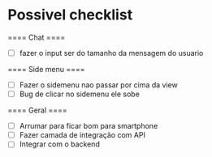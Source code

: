 # Possivel checklist

==== Chat ====
- [ ] fazer o input ser do tamanho da mensagem do usuario

==== Side menu ====
- [ ] Fazer o sidemenu nao passar por cima da view
- [ ] Bug de clicar no sidemenu ele sobe

==== Geral ====
- [ ] Arrumar para ficar bom para smartphone
- [ ] Fazer camada de integração com API
- [ ] Integrar com o backend
